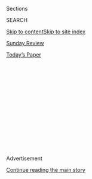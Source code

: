 <div id="app">

<div>

<div>

<div>

<div class="NYTAppHideMasthead css-1q2w90k e1suatyy0">

<div class="section css-ui9rw0 e1suatyy2">

<div class="css-eph4ug er09x8g0">

<div class="css-6n7j50">

</div>

<span class="css-1dv1kvn">Sections</span>

<div class="css-10488qs">

<span class="css-1dv1kvn">SEARCH</span>

</div>

[Skip to content](#site-content)[Skip to site index](#site-index)

</div>

<div id="masthead-section-label" class="css-1wr3we4 eaxe0e00">

[Sunday
Review](https://www.nytimes3xbfgragh.onion/section/opinion/sunday)

</div>

<div class="css-10698na e1huz5gh0">

</div>

</div>

<div id="masthead-bar-one" class="section hasLinks css-15hmgas e1csuq9d3">

<div class="css-uqyvli e1csuq9d0">

</div>

<div class="css-1uqjmks e1csuq9d1">

</div>

<div class="css-9e9ivx">

[](https://myaccount.nytimes3xbfgragh.onion/auth/login?response_type=cookie&client_id=vi)

</div>

<div class="css-1bvtpon e1csuq9d2">

[Today’s
Paper](https://www.nytimes3xbfgragh.onion/section/todayspaper)

</div>

</div>

</div>

</div>

<div data-aria-hidden="false">

<div id="site-content" data-role="main">

<div>

<div class="css-1aor85t" style="opacity:0.000000001;z-index:-1;visibility:hidden">

<div class="css-1hqnpie">

<div class="css-epjblv">

<span class="css-17xtcya">[Sunday
Review](/section/opinion/sunday)</span><span class="css-x15j1o">|</span><span class="css-fwqvlz">Now
Is a Time to Learn From Hispanic
Americans</span>

</div>

<div class="css-k008qs">

<div class="css-1iwv8en">

<span class="css-18z7m18"></span>

<div>

</div>

</div>

<span class="css-1n6z4y">https://nyti.ms/2ZdWCWZ</span>

<div class="css-1705lsu">

<div class="css-4xjgmj">

<div class="css-4skfbu" data-role="toolbar" data-aria-label="Social Media Share buttons, Save button, and Comments Panel with current comment count" data-testid="share-tools">

  - 
  - 
  - 
  - 
    
    <div class="css-6n7j50">
    
    </div>

  - 
  - 

</div>

</div>

</div>

</div>

</div>

</div>

<div id="NYT_TOP_BANNER_REGION" class="css-13pd83m">

</div>

<div id="top-wrapper" class="css-1sy8kpn">

<div id="top-slug" class="css-l9onyx">

Advertisement

</div>

[Continue reading the main
story](#after-top)

<div class="ad top-wrapper" style="text-align:center;height:100%;display:block;min-height:250px">

<div id="top" class="place-ad" data-position="top" data-size-key="top">

</div>

</div>

<div id="after-top">

</div>

</div>

<div>

<div class="css-v5btjw etb61u70">

<div class="css-v05ibm etb61u71">

[Opinion](/section/opinion)

</div>

</div>

<div id="sponsor-wrapper" class="css-1hyfx7x">

<div id="sponsor-slug" class="css-19vbshk">

Supported by

</div>

[Continue reading the main
story](#after-sponsor)

<div id="sponsor" class="ad sponsor-wrapper" style="text-align:center;height:100%;display:block">

</div>

<div id="after-sponsor">

</div>

</div>

<div class="css-186x18t">

</div>

<div class="css-1vkm6nb ehdk2mb0">

# Now Is a Time to Learn From Hispanic Americans

</div>

The “Hispanic paradox” could offer a model for civil society.

<div class="css-18e8msd">

<div class="css-vp77d3 epjyd6m0">

<div class="css-1p10dcb ey68jwv0" data-aria-hidden="true">

[![Nicholas
Kristof](https://static01.graylady3jvrrxbe.onion/images/2018/04/03/opinion/nicholas-kristof/nicholas-kristof-thumbLarge-v2.png
"Nicholas Kristof")](https://www.nytimes3xbfgragh.onion/column/nicholas-kristof)

</div>

<div class="css-1baulvz">

By [<span class="css-1baulvz last-byline" itemprop="name">Nicholas
Kristof</span>](https://www.nytimes3xbfgragh.onion/column/nicholas-kristof)

<div class="css-8atqhb">

Opinion Columnist

</div>

</div>

</div>

  - June 27,
    2020

  - 
    
    <div class="css-4xjgmj">
    
    <div class="css-pvvomx" data-role="toolbar" data-aria-label="Social Media Share buttons, Save button, and Comments Panel with current comment count" data-testid="share-tools">
    
      - 
      - 
      - 
      - 
        
        <div class="css-6n7j50">
        
        </div>
    
      - 
      - 
    
    </div>
    
    </div>

</div>

<div class="css-79elbk" data-testid="photoviewer-wrapper">

<div class="css-z3e15g" data-testid="photoviewer-wrapper-hidden">

</div>

<div class="css-1a48zt4 ehw59r15" data-testid="photoviewer-children">

![<span class="css-16f3y1r e13ogyst0" data-aria-hidden="true"> Jessica
Monje-Perez, center, of Centro Cultural de Washington County works with
volunteers and other employees to prepare food boxes for migrant workers
in Cornelius,
Ore.</span><span class="css-cnj6d5 e1z0qqy90" itemprop="copyrightHolder"><span class="css-1ly73wi e1tej78p0">Credit...</span><span><span>Leah
Nash for The New York
Times</span></span></span>](https://static01.graylady3jvrrxbe.onion/images/2020/06/28/opinion/28kristof1/merlin_173881950_c67b931f-c837-454a-b08f-49616a096a56-articleLarge.jpg?quality=75&auto=webp&disable=upscale)

</div>

</div>

</div>

<div class="section meteredContent css-1r7ky0e" name="articleBody" itemprop="articleBody">

<div class="css-1fanzo5 StoryBodyCompanionColumn">

<div class="css-53u6y8">

CORNELIUS, Ore. — Scholars call it the “Hispanic Paradox”: Despite
poverty and discrimination, Hispanic Americans live significantly longer
than white or black Americans.

Latinos also
[appear](https://www.cdc.gov/nchs/data/series/sr_02/sr02_172.pdf) to
have lower suicide rates than whites, are less likely to [drink
alcohol](https://www.niaaa.nih.gov/publications/brochures-and-fact-sheets/alcohol-and-hispanic-community),
are less likely to die [from drug
overdoses](https://www.cdc.gov/mmwr/volumes/69/wr/mm6911a4.htm#T1_down)
and, at least among immigrants, appear to [commit fewer
crimes](https://www.politifact.com/factchecks/2017/aug/03/antonio-villaraigosa/mostly-true-undocumented-immigrants-less-likely-co/).

Researchers have puzzled for decades about why this is. Strong families?
Supportive social networks? Religious faith and active churches? A
hard-driving immigrant work ethic?

It’s a paradox because the disadvantaged normally live shorter lives.
Hispanics in the United States endure discrimination, high poverty,
lower rates of health insurance than both whites and blacks — yet they
enjoy a life expectancy of [81.8
years](https://www.cdc.gov/nchs/data/nvsr/nvsr68/nvsr68_07-508.pdf),
compared with 78.5 years for whites and 74.9 years for blacks.

</div>

</div>

<div class="css-1fanzo5 StoryBodyCompanionColumn">

<div class="css-53u6y8">

This resiliency is now tested by the coronavirus, which has hit Latinos
particularly hard: The Centers for Disease Control and Prevention
[reported](https://www.cdc.gov/mmwr/volumes/69/wr/mm6924e2.htm?s_cid=mm6924e2_w)
this month that 33 percent of Americans testing positive for the
coronavirus have been Hispanic, almost twice their [18
percent](https://www.census.gov/quickfacts/fact/table/US/RHI725218)
share of the population.

I came here to Cornelius, a town west of Portland with a large Latino
population, to gauge the impact of the crisis, and the virus predictably
has struck Hispanics hard. Many are undocumented immigrants and thus
aren’t receiving federal relief payments. Yet what struck me, in keeping
with the Hispanic Paradox, was how the community pulled together to ease
the suffering.

<div class="css-1q1hscp">

<div class="css-1xk4eoy">

<div id="NK">

</div>

</div>

</div>

Francis, 50, who does not want to be identified by her full name because
she is not documented, lost her job as a receptionist because of
Covid-19, but her 30-year-old daughter and her son-in-law took her in.
“They may think it’s weird to have their mother-in-law living with
them, but they’re not saying anything,” she said.

Meanwhile, Francis is volunteering for the community, driving boxes of
food from a Catholic church to needy families. “My car overheats,” she
said. “But I make it work.”

</div>

</div>

<div class="css-1fanzo5 StoryBodyCompanionColumn">

<div class="css-53u6y8">

A Brookings Institution study found that since the start of the
pandemic, one in six households in the United States has young children
who aren’t getting enough food, so I asked Francis about hunger. She
acknowledged that there must be hungry children but added: “If people
knew kids were hungry, they would help. The community would step up.”

On the other end of the United States, Latinos in New York City display
a similar resilience. Dr. Carmen Isasi, an epidemiologist at Albert
Einstein College of Medicine who has studied LatinX populations, said
that lately she has seen signs on Spanish-speaking churches offering
food for the needy.

Scholars have been debating the Hispanic Paradox at least since 1974,
when researchers found that the neonatal mortality rate in Texas was
lower for people with Spanish surnames than with English surnames.

Researchers have found another paradox within the paradox:
First-generation Latino immigrants tend to live longest, and their
children — while better educated and earning more money — die earlier.
Moreover, Latinos embedded in ethnic enclaves seem to do better than
those who live in heterogeneous neighborhoods.

Part of the explanation may be that what many white Americans think of
as “traditional American values” — an emphasis on faith, family and
community ties — are disproportionately found among Latino immigrants,
but then fade as their children assimilate.

“If we find that someone needs help, we help them,” Raúl González
Hernández, who works in a plant nursery and has just recovered from
Covid-19, told me. He said that others had helped him when he arrived
from Michoacán State in Mexico, so he wants to pay it forward —
particularly if the person needing help is also from Michoacán.

I’ve been long interested in the Hispanic Paradox because I grew up in a
mostly white farm town in Oregon that has been devastated by lost jobs.
[As I’ve
written](https://www.nytimes3xbfgragh.onion/2020/01/09/opinion/sunday/deaths-despair-poverty.html),
a quarter of the kids on my old school bus are dead from drugs, alcohol,
suicide and other “deaths of despair.”

</div>

</div>

<div class="css-1fanzo5 StoryBodyCompanionColumn">

<div class="css-53u6y8">

Latino families in the area have seemed more resilient because of their
greater “social capital” — bonds of family, home region or church.
Instead of being “criminals, drug dealers, rapists,” as Donald Trump
[alleged](https://www.washingtonpost.com/news/fact-checker/wp/2015/07/08/donald-trumps-false-comments-connecting-mexican-immigrants-and-crime/)
of Mexican immigrants in 2015, Latino immigrants often seem to be models
of civil society.

“Our community, we rely heavily on each other,” Petrona
Dominguez-Francisco, who works with a program called [Adelante
Mujeres](https://www.adelantemujeres.org/) that empowers women, told me.

</div>

</div>

<div class="css-79elbk" data-testid="photoviewer-wrapper">

<div class="css-z3e15g" data-testid="photoviewer-wrapper-hidden">

</div>

<div class="css-1a48zt4 ehw59r15" data-testid="photoviewer-children">

![<span class="css-16f3y1r e13ogyst0" data-aria-hidden="true">Federico
Wannesson delivering food to Esperanza, who is part of Centro's seniors
program.</span><span class="css-cnj6d5 e1z0qqy90" itemprop="copyrightHolder"><span class="css-1ly73wi e1tej78p0">Credit...</span><span>Leah
Nash for The New York
Times</span></span>](https://static01.graylady3jvrrxbe.onion/images/2020/06/28/opinion/28kristof2/merlin_173882100_abfbb1a8-ed82-4ca5-a831-49a752f74d6c-articleLarge.jpg?quality=75&auto=webp&disable=upscale)

</div>

</div>

<div class="css-1fanzo5 StoryBodyCompanionColumn">

<div class="css-53u6y8">

[Mark Hugo Lopez](https://www.pewresearch.org/staff/mark-hugo-lopez/),
director of global migration and demography research at the Pew Research
Center, emphasized family ties as part of the basis for the paradox.
“There’s a lot of support in my own family for those who are facing
challenges, such as those who lost their jobs,” he said. “That’s how
Latinos help each other.”

Another element may be faith and church connections. There’s [some
evidence](https://www.ncbi.nlm.nih.gov/pmc/articles/PMC4286922/) that
religious beliefs reduce behaviors like drug and alcohol abuse, risky
sexual activity, violence and suicide, and [a Harvard
study](https://www.hsph.harvard.edu/news/press-releases/religious-upbringing-adult-health/)
found that church attendance or daily prayer or meditation correlates to
better health and greater life satisfaction. Churches also offer a web
of services and social connections that can buffer hardship.

Family and community ties also protect from [a pandemic of
loneliness](https://www.nytimes3xbfgragh.onion/2019/11/09/opinion/sunday/britain-loneliness-epidemic.html)
in Western countries. One scholar has found that social isolation is
more damaging to health than smoking 15 cigarettes a day.

This social fabric also isn’t a perfect shield from a pandemic. But it
helps, and perhaps there’s a lesson in that for all the rest of us.

*The Times is committed to publishing* [*a diversity of
letters*](https://www.nytimes3xbfgragh.onion/2019/01/31/opinion/letters/letters-to-editor-new-york-times-women.html)
*to the editor. We’d like to hear what you think about this or any of
our articles. Here are some*
[*tips*](https://help.nytimes3xbfgragh.onion/hc/en-us/articles/115014925288-How-to-submit-a-letter-to-the-editor)*.
And here’s our email:*
[*letters@NYTimes.com*](mailto:letters@NYTimes.com)*.*

</div>

</div>

</div>

<div>

</div>

<div>

</div>

<div>

</div>

<div>

<div id="bottom-wrapper" class="css-1ede5it">

<div id="bottom-slug" class="css-l9onyx">

Advertisement

</div>

[Continue reading the main
story](#after-bottom)

<div id="bottom" class="ad bottom-wrapper" style="text-align:center;height:100%;display:block;min-height:90px">

</div>

<div id="after-bottom">

</div>

</div>

</div>

</div>

</div>

## Site Index

<div>

</div>

## Site Information Navigation

  - [© <span>2020</span> <span>The New York Times
    Company</span>](https://help.nytimes3xbfgragh.onion/hc/en-us/articles/115014792127-Copyright-notice)

<!-- end list -->

  - [NYTCo](https://www.nytco.com/)
  - [Contact
    Us](https://help.nytimes3xbfgragh.onion/hc/en-us/articles/115015385887-Contact-Us)
  - [Work with us](https://www.nytco.com/careers/)
  - [Advertise](https://nytmediakit.com/)
  - [T Brand Studio](http://www.tbrandstudio.com/)
  - [Your Ad
    Choices](https://www.nytimes3xbfgragh.onion/privacy/cookie-policy#how-do-i-manage-trackers)
  - [Privacy](https://www.nytimes3xbfgragh.onion/privacy)
  - [Terms of
    Service](https://help.nytimes3xbfgragh.onion/hc/en-us/articles/115014893428-Terms-of-service)
  - [Terms of
    Sale](https://help.nytimes3xbfgragh.onion/hc/en-us/articles/115014893968-Terms-of-sale)
  - [Site
    Map](https://spiderbites.nytimes3xbfgragh.onion)
  - [Help](https://help.nytimes3xbfgragh.onion/hc/en-us)
  - [Subscriptions](https://www.nytimes3xbfgragh.onion/subscription?campaignId=37WXW)

</div>

</div>

</div>

</div>
